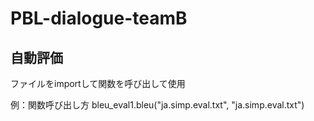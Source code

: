 # PBL-dialogue-teamB
## 自動評価
ファイルをimportして関数を呼び出して使用

例：関数呼び出し方
bleu_eval1.bleu("ja.simp.eval.txt", "ja.simp.eval.txt")
